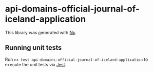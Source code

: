 # api-domains-official-journal-of-iceland-application

This library was generated with [Nx](https://nx.dev).

## Running unit tests

Run `nx test api-domains-official-journal-of-iceland-application` to execute the unit tests via [Jest](https://jestjs.io).
